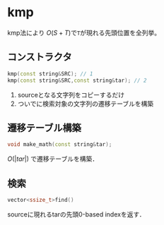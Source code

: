 # kmp
kmp法により $O(S+T)$で`T`が現れる先頭位置を全列挙。
## コンストラクタ
```C++
kmp(const string&SRC); // 1
kmp(const string&SRC,const string&tar); // 2
```
1. sourceとなる文字列をコピーするだけ
1. ついでに検索対象の文字列の遷移テーブルを構築
## 遷移テーブル構築
```C++
void make_math(const string&tar);
```
$O(|tar|)$ で遷移テーブルを構築．

## 検索
```C++
vector<ssize_t>find()
```
sourceに現れるtarの先頭0-based indexを返す．

